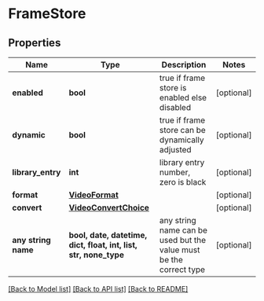 # FrameStore


## Properties
Name | Type | Description | Notes
------------ | ------------- | ------------- | -------------
**enabled** | **bool** | true if frame store is enabled else disabled | [optional] 
**dynamic** | **bool** | true if frame store can be dynamically adjusted | [optional] 
**library_entry** | **int** | library entry number, zero is black | [optional] 
**format** | [**VideoFormat**](VideoFormat.md) |  | [optional] 
**convert** | [**VideoConvertChoice**](VideoConvertChoice.md) |  | [optional] 
**any string name** | **bool, date, datetime, dict, float, int, list, str, none_type** | any string name can be used but the value must be the correct type | [optional]

[[Back to Model list]](../README.md#documentation-for-models) [[Back to API list]](../README.md#documentation-for-api-endpoints) [[Back to README]](../README.md)


